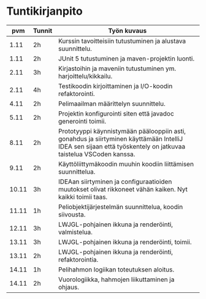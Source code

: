 # Tuntikirjanpito

| pvm | Tunnit | Työn kuvaus |
|-----|--------|-------------|
| 1.11| 2h     | Kurssin tavoitteisiin tutustuminen ja alustava suunnittelu. |
| 1.11| 2h     | JUnit 5 tutustuminen ja maven-projektin luonti. |
| 2.11| 3h     | Kirjastoihin ja maveniin tutustuminen ym. harjoittelu/kikkailu. | 
| 2.11| 4h     | Testikoodin kirjoittaminen ja I/O-koodin refaktorointi. | 
| 4.11| 2h     | Pelimaailman määrittelyn suunnittelu. |
| 5.11| 2h     | Projektin konfigurointi siten että javadoc generointi toimii. |
| 8.11| 2h     | Prototyyppi käynnistymään päälooppiin asti, gonahdus ja siirtyminen käyttämään IntelliJ IDEA sen sijaan että työskentely on jatkuvaa taistelua VSCoden kanssa. |
| 9.11| 2h     | Käyttöliittymäkoodin muuhin koodiin liittämisen suunnittelua. |
|10.11| 3h     | IDEAan siirtyminen ja configuraatioiden muutokset olivat rikkoneet vähän kaiken. Nyt kaikki toimii taas. |
|11.11| 1h     | Peliobjektijärjestelmän suunnittelua, koodin siivousta. |
|12.11| 3h     | LWJGL-pohjainen ikkuna ja renderöinti, valmistelua. |
|13.11| 3h     | LWJGL-pohjainen ikkuna ja renderöinti, toimii. |
|13.11| 2h     | LWJGL-pohjainen ikkuna ja renderöinti, refaktorointia. |
|14.11| 1h     | Pelihahmon logiikan toteutuksen aloitus. |
|14.11| 2h     | Vuorologiikka, hahmojen liikuttaminen ja ohjaus. |

